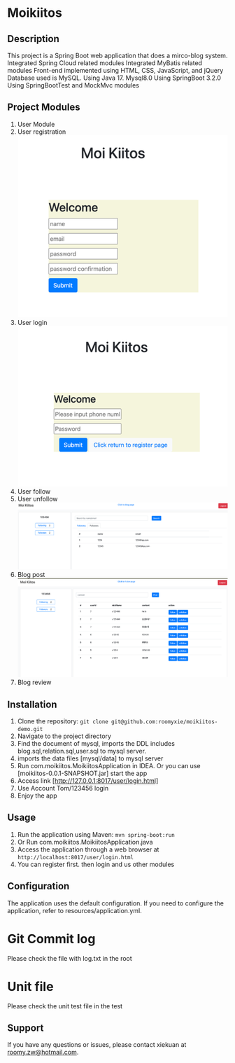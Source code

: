 # Moikiitos

## Description

This project is a Spring Boot web application that does a mirco-blog system.
Integrated Spring Cloud related modules
Integrated MyBatis related modules
Front-end implemented using HTML, CSS, JavaScript, and jQuery
Database used is MySQL.
Using Java 17. Mysql8.0
Using SpringBoot 3.2.0
Using SpringBootTest and MockMvc modules

## Project Modules

1. User Module
2. User registration
![img_1.png](img_1.png)
3. User login
![img.png](img.png)
4. User follow
5. User unfollow
![img_2.png](img_2.png)
6. Blog post
![img_3.png](img_3.png)
7. Blog review

## Installation

1. Clone the repository: `git clone git@github.com:roomyxie/moikiitos-demo.git`
2. Navigate to the project directory
3. Find the document of mysql, imports the DDL includes blog.sql,relation.sql,user.sql to mysql server.
4. imports the data files [mysql/data]  to mysql server
5. Run com.moikiitos.MoikiitosApplication in IDEA. Or you can use [moikiitos-0.0.1-SNAPSHOT.jar] start the app
6. Access link [http://127.0.0.1:8017/user/login.html]
7. Use Account Tom/123456 login
8. Enjoy the app
## Usage

1. Run the application using Maven: `mvn spring-boot:run`
2. Or Run com.moikiitos.MoikiitosApplication.java
3. Access the application through a web browser at `http://localhost:8017/user/login.html`
4. You can register first. then login and us other modules

## Configuration

The application uses the default configuration. If you need to configure the application, refer to
resources/application.yml.

# Git Commit log 

Please check the file with log.txt in the root

# Unit file

Please check the unit test file in the test

## Support

If you have any questions or issues, please contact xiekuan at roomy.zw@hotmail.com.